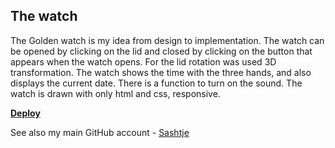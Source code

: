 ## The watch

The Golden watch is my idea from design to implementation. The watch can be opened by clicking on the lid and closed by clicking on the button that appears when the watch opens. For the lid rotation was used 3D transformation. The watch shows the time with the three hands, and also displays the current date. There is a function to turn on the sound. The watch is drawn with only html and css, responsive.

**[Deploy](https://aleksawebdev.github.io/The-watch/)**

See also my main GitHub account - [Sashtje](https://github.com/sashtje)
